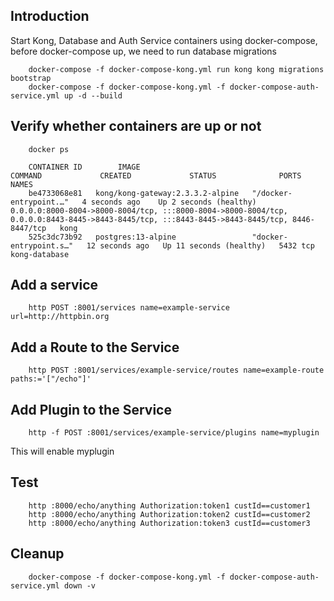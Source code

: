 ## Introduction

Start Kong, Database and Auth Service containers using docker-compose, before docker-compose up, we need to run database migrations

```shell
    docker-compose -f docker-compose-kong.yml run kong kong migrations bootstrap
    docker-compose -f docker-compose-kong.yml -f docker-compose-auth-service.yml up -d --build
```

## Verify whether containers are up or not

```shell
    docker ps

    CONTAINER ID        IMAGE                                    COMMAND             CREATED             STATUS              PORTS                     NAMES
    be4733068e81   kong/kong-gateway:2.3.3.2-alpine   "/docker-entrypoint.…"   4 seconds ago    Up 2 seconds (healthy)    0.0.0.0:8000-8004->8000-8004/tcp, :::8000-8004->8000-8004/tcp, 0.0.0.0:8443-8445->8443-8445/tcp, :::8443-8445->8443-8445/tcp, 8446-8447/tcp   kong
    525c3dc73b92   postgres:13-alpine                 "docker-entrypoint.s…"   12 seconds ago   Up 11 seconds (healthy)   5432 tcp                                                                                                                                      kong-database
```

## Add a service

```shell
    http POST :8001/services name=example-service url=http://httpbin.org
```

## Add a Route to the Service

```shell
    http POST :8001/services/example-service/routes name=example-route paths:='["/echo"]'
```

## Add Plugin to the Service

```shell
    http -f POST :8001/services/example-service/plugins name=myplugin
```

This will enable myplugin

## Test

```shell
    http :8000/echo/anything Authorization:token1 custId==customer1
    http :8000/echo/anything Authorization:token2 custId==customer2
    http :8000/echo/anything Authorization:token3 custId==customer3
```

## Cleanup

```shell
    docker-compose -f docker-compose-kong.yml -f docker-compose-auth-service.yml down -v
```
